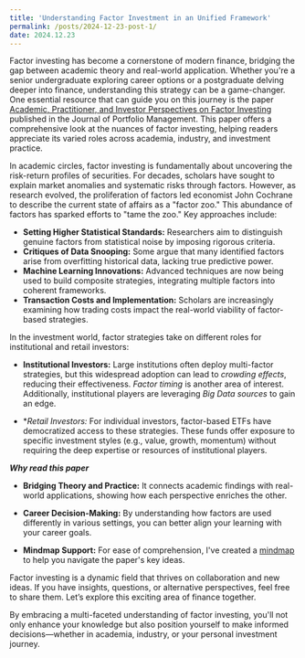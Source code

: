 ```yaml
---
title: 'Understanding Factor Investment in an Unified Framework'
permalink: /posts/2024-12-23-post-1/
date: 2024.12.23
---
```


Factor investing has become a cornerstone of modern finance, bridging the gap between academic theory and real-world application. Whether you're a senior undergraduate exploring career options or a postgraduate delving deeper into finance, understanding this strategy can be a game-changer. One essential resource that can guide you on this journey is the paper [Academic, Practitioner, and Investor Perspectives on Factor Investing](https://www.pm-research.com/content/iijpormgmt/44/4/10) published in the Journal of Portfolio Management. This paper offers a comprehensive look at the nuances of factor investing, helping readers appreciate its varied roles across academia, industry, and investment practice.

In academic circles, factor investing is fundamentally about uncovering the risk-return profiles of securities. For decades, scholars have sought to explain market anomalies and systematic risks through factors. However, as research evolved, the proliferation of factors led economist John Cochrane to describe the current state of affairs as a "factor zoo."
This abundance of factors has sparked efforts to "tame the zoo." Key approaches include:
* **Setting Higher Statistical Standards:** Researchers aim to distinguish genuine factors from statistical noise by imposing rigorous criteria.
* **Critiques of Data Snooping:** Some argue that many identified factors arise from overfitting historical data, lacking true predictive power.
* **Machine Learning Innovations:** Advanced techniques are now being used to build composite strategies, integrating multiple factors into coherent frameworks.
* **Transaction Costs and Implementation:** Scholars are increasingly examining how trading costs impact the real-world viability of factor-based strategies.

In the investment world, factor strategies take on different roles for institutional and retail investors:
* **Institutional Investors:** Large institutions often deploy multi-factor strategies, but this widespread adoption can lead to *crowding effects*, reducing their effectiveness. *Factor timing* is another area of interest. Additionally, institutional players are leveraging *Big Data sources* to gain an edge.

* **Retail Investors:* For individual investors, factor-based ETFs have democratized access to these strategies. These funds offer exposure to specific investment styles (e.g., value, growth, momentum) without requiring the deep expertise or resources of institutional players.

***Why read this paper***
* **Bridging Theory and Practice:** It connects academic findings with real-world applications, showing how each perspective enriches the other.

* **Career Decision-Making:** By understanding how factors are used differently in various settings, you can better align your learning with your career goals.

* **Mindmap Support:** For ease of comprehension, I've created a [mindmap](https://Cynthia-XinyuWang.github.io/assets/Factor_investment.jpeg) to help you navigate the paper's key ideas.

Factor investing is a dynamic field that thrives on collaboration and new ideas. If you have insights, questions, or alternative perspectives, feel free to share them. Let’s explore this exciting area of finance together.

By embracing a multi-faceted understanding of factor investing, you'll not only enhance your knowledge but also position yourself to make informed decisions—whether in academia, industry, or your personal investment journey.
